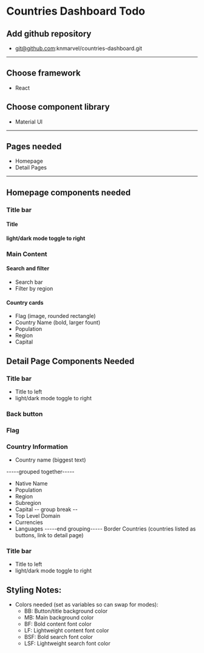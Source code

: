 # Countries Dashboard Todo

## Add github repository
-  git@github.com:knmarvel/countries-dashboard.git
---
## Choose framework
- React
## Choose component library
- Material UI
---
## Pages needed
- Homepage
- Detail Pages
---
## Homepage components needed
### Title bar

#### Title 

#### light/dark mode toggle to right

### Main Content
#### Search and filter
- Search bar
- Filter by region

#### Country cards
- Flag (image, rounded rectangle)
- Country Name (bold, larger fount)
- Population
- Region
- Capital

## Detail Page Components Needed 
### Title bar
- Title to left
- light/dark mode toggle to right
### Back button
### Flag
### Country Information
-  Country name (biggest text)

-----grouped together-----
- Native Name
- Population
- Region
- Subregion
- Capital
-- group break --
- Top Level Domain
- Currencies
- Languages
-----end grouping-----
Border Countries (countries listed as buttons, link to detail page)

### Title bar
- Title to left
- light/dark mode toggle to right

## Styling Notes:
- Colors needed (set as variables so can swap for modes):
  - BB: Button/title background color
  - MB: Main background color
  - BF: Bold content font color
  - LF: Lightweight content font color
  - BSF: Bold search font color
  - LSF: Lightweight search font color

